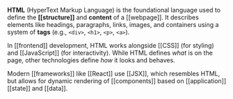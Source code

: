 **HTML** (HyperText Markup Language) is the foundational language used to define the **[[structure]]** and **content** of a [[webpage]]. It describes elements like headings, paragraphs, links, images, and containers using a system of **tags** (e.g., `<div>`, `<h1>`, `<p>`, `<a>`).

In [[frontend]] development, HTML works alongside [[CSS]] (for styling) and [[JavaScript]] (for interactivity). While HTML defines _what_ is on the page, other technologies define _how_ it looks and behaves.

Modern [[frameworks]] like [[React]] use [[JSX]], which resembles HTML, but allows for dynamic rendering of [[components]] based on [[application]] [[state]] and [[data]].